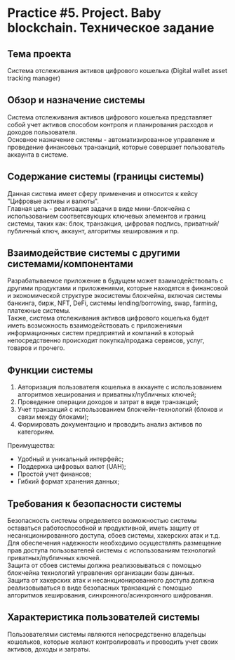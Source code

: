 # Practice #5. Project. Baby blockchain. Техническое задание

## Тема проекта
Система отслеживания активов цифрового кошелька (Digital wallet asset tracking manager)

## Обзор и назначение системы  
Система отслеживания активов цифрового кошелька представляет собой учет активов способом контроля и планирования расходов и доходов пользователя.  
Основное назначение системы - автоматизированное управление и проведение финансовых транзакций, которые совершает пользователь аккаунта в системе.  

## Содержание системы (границы системы)  
Данная система имеет сферу применения и относится к кейсу "Цифровые активы и валюты".  
Главная цель - реализация задачи в виде мини-блокчейна с использованием соответсвующих ключевых элементов и границ системы, таких как: блок, транзакция, цифровая подпись, приватный/публичный ключ, аккаунт, алгоритмы хеширования и пр.

## Взаимодействие системы с другими системами/компонентами  
Разрабатываемое приложение в будущем может взаимодействовать с другими продуктами и приложениями, которые находятся в финансовой и экономической структуре экосистемы блокчейна, включая системы банкинга, бирж, NFT, DeFi, системы lending/borrowing, swap, farming, платежные системы.  
Также, система отслеживания активов цифрового кошелька будет иметь возможность взаимодействовать с приложениями информационных систем предприятий и компаний в который непосредственно происходит покупка/продажа сервисов, услуг, товаров и прочего. 

## Функции системы
1. Авторизация пользователя кошелька в аккаунте с использованием алгоритмов хеширования и приватных/публичных ключей;  
2. Проведение операции доходов и затрат в виде транзакций;  
3. Учет транзакций с использованием блокчейн-технологий (блоков и связи между блоками);  
4. Формировать документацию и проводить анализ активов по категориям.  
  
Преимущества:    
- Удобный и уникальный интерфейс;  
- Поддержка цифровых валют (UAH);  
- Простой учет финансов;  
- Гибкий формат хранения данных;  

## Требования к безопасности системы  
Безопасность системы определяется возможностью системы оставаться работоспособной и продуктивной, иметь защиту от несанкционированного доступа, сбоев системы, хакерских атак и т.д.  
Для обеспечения надежности необходимо осуществлять размещение прав доступа пользователей системы с использованиям технологий приватных/публичных ключей.  
Защита от сбоев системы должна реализовываться с помощью блокчейна технологий управления организации базы данных.  
Защита от хакерских атак и несанкционированного доступа должна реализовываться в виде безопасных транзакций с помощью алгоритмов хеширования, синхронного/асинхронного шифрования.  

## Характеристика пользователей системы  
Пользователями системы являются непосредственно владельцы кошельков, которые желают контролировать и проводить учет своих активов, доходы и затраты.  